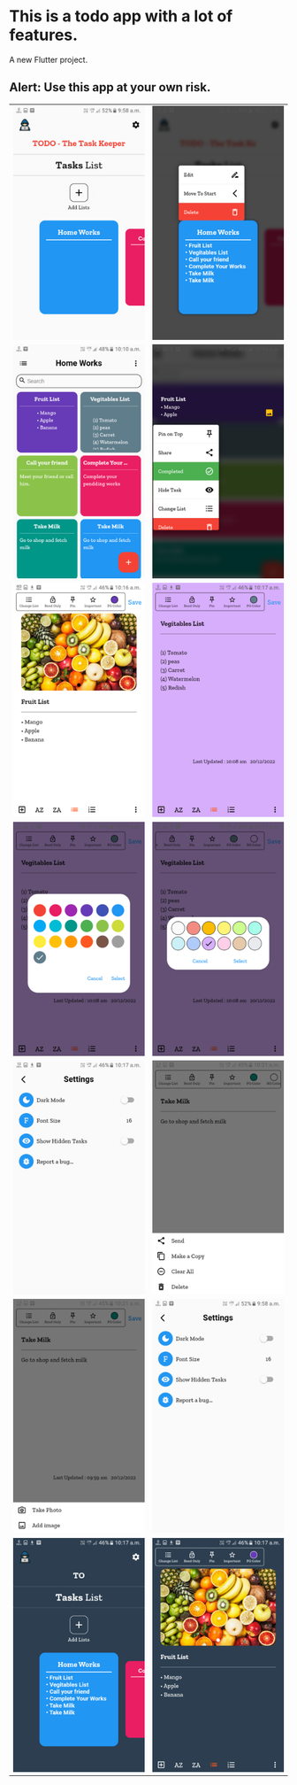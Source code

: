 # This is a todo app with a lot of features.

A new Flutter project.

## Alert: Use this app at your own risk.

<table>
    <tr>
      <td><img src="screenshots/Screenshot1.png"></td>
      <td><img src="screenshots/Screenshot2.png"></td>
    </tr>
    <tr>
      <td><img src="screenshots/Screenshot3.png"></td>
      <td><img src="screenshots/Screenshot4.png"></td>
    </tr>
    <tr>
      <td><img src="screenshots/Screenshot5.png"></td>
      <td><img src="screenshots/Screenshot6.png"></td>
    </tr>
    <tr>
      <td><img src="screenshots/Screenshot7.png"></td>
      <td><img src="screenshots/Screenshot8.png"></td>
    </tr>
    <tr>
      <td><img src="screenshots/Screenshot9.png"></td>
      <td><img src="screenshots/Screenshot10.png"></td>
    </tr>
    <tr>
      <td><img src="screenshots/Screenshot11.png"></td>
      <td><img src="screenshots/Screenshot12.png"></td>
    </tr>
    <tr>
      <td><img src="screenshots/Screenshot13.png"></td>
      <td><img src="screenshots/Screenshot14.png"></td>
    </tr>
</table>
